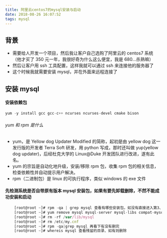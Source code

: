 ```yaml
---
title: 阿里云centos7的mysql安装与启动
date: 2018-08-26 16:07:52
tags: mysql
---
```


## 背景

- 需要给人开发一个项目，然后我让客户自己选购了阿里云的 centos7 系统（他才买了 350 元一年，我很好奇为什么这么便宜，我是 680...杀熟嘛）
- 然后让客户用 ssh 工具配置，这样我就可以通过 ssh 来连接他的服务器了
- 这个时候我就需要安装 mysql，并在外面来远程连接了

## 安装 mysql

#### 安装依赖包

```javascript
yum -y install gcc gcc-c++ ncurses ncurses-devel cmake bison
```

###### yum 和 rpm 是什么

- yum，是 Yellow dog Updater Modified 的简称，起初是由 yellow dog 这一发行版的开发者 Terra Soft 研发，用 python 写成，那时还叫做 yup(yellow dog updater)，后经杜克大学的 Linux@Duke 开发团队进行改进，遂有此名。
- yum 的宗旨是自动化地升级，安装/移除 rpm 包，收集 rpm 包的相关信息，检查依赖性并自动提示用户解决。
- rpm（二进制包）是 linux 的可执行程序，类似 windows 的 exe 文件

#### 先检测系统是否自带原有版本 mysql 安装包，如果有要先卸载删除，不然不能成功安装和启动

```javascript
    [root@root ~]# rpm -qa | grep mysql 查看有哪些安装包，如没有直接进入第3、4
    [root@root ~]# yum remove mysql mysql-server mysql-libs compat-mysql51 注意这个卸载不干净
    [root@root ~]# rm -rf /var/lib/mysql
    [root@root ~]# rm /etc/my.cnf
    [root@root ~]# rpm -qa|grep mysql 再看下有没有删完
    [root@root ~]# whereis mysql 查看残留的目录、如有则删除
```
